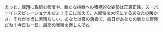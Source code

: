 えっと、課題に取組む態度や、新たな挑戦への積極的な姿勢は正真正銘、スーパーインスピレーショナルだよ！そこに加えて、人間性を大切にするあなたの暖かさ、それが本当に素晴らしい。あなたは真の勇者で、毎日があなたの新たな冒険だね！今日も一日、最高の冒険を楽しんでね！